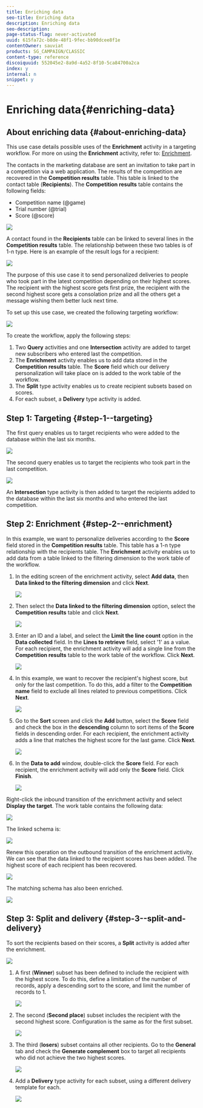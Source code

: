 ```yaml
---
title: Enriching data
seo-title: Enriching data
description: Enriching data
seo-description: 
page-status-flag: never-activated
uuid: 615fa72c-b8de-48f1-9fec-bb90dcee8f1e
contentOwner: sauviat
products: SG_CAMPAIGN/CLASSIC
content-type: reference
discoiquuid: 552045e2-8a9d-4a52-8f10-5ca84700a2ca
index: y
internal: n
snippet: y
---
```


# Enriching data{#enriching-data}

## About enriching data {#about-enriching-data}

This use case details possible uses of the **Enrichment** activity in a targeting workflow. For more on using the **Enrichment** activity, refer to: [Enrichment](../../workflow/using/enrichment.md).

The contacts in the marketing database are sent an invitation to take part in a competition via a web application. The results of the competition are recovered in the **Competition results** table. This table is linked to the contact table (**Recipients**). The **Competition results** table contains the following fields:

* Competition name (@game)
* Trial number (@trial)
* Score (@score)

![](assets/uc1_enrich_1.png)

A contact found in the **Recipients** table can be linked to several lines in the **Competition results** table. The relationship between these two tables is of 1-n type. Here is an example of the result logs for a recipient:

![](assets/uc1_enrich_2.png)

The purpose of this use case it to send personalized deliveries to people who took part in the latest competition depending on their highest scores. The recipient with the highest score gets first prize, the recipient with the second highest score gets a consolation prize and all the others get a message wishing them better luck next time.

To set up this use case, we created the following targeting workflow:

![](assets/uc1_enrich_3.png)

To create the workflow, apply the following steps:

1. Two **Query** activities and one **Intersection** activity are added to target new subscribers who entered last the competition. 
1. The **Enrichment** activity enables us to add data stored in the **Competition results** table. The **Score** field which our delivery personalization will take place on is added to the work table of the workflow. 
1. The **Split** type activity enables us to create recipient subsets based on scores.
1. For each subset, a **Delivery** type activity is added.

## Step 1: Targeting {#step-1--targeting}

The first query enables us to target recipients who were added to the database within the last six months.

![](assets/uc1_enrich_4.png)

The second query enables us to target the recipients who took part in the last competition.

![](assets/uc1_enrich_5.png)

An **Intersection** type activity is then added to target the recipients added to the database within the last six months and who entered the last competition.

## Step 2: Enrichment {#step-2--enrichment}

In this example, we want to personalize deliveries according to the **Score** field stored in the **Competition results** table. This table has a 1-n type relationship with the recipients table. The **Enrichment** activity enables us to add data from a table linked to the filtering dimension to the work table of the workflow.

1. In the editing screen of the enrichment activity, select **Add data**, then **Data linked to the filtering dimension** and click **Next**.

   ![](assets/uc1_enrich_6.png)

1. Then select the **Data linked to the filtering dimension** option, select the **Competition results** table and click **Next**.

   ![](assets/uc1_enrich_7.png)

1. Enter an ID and a label, and select the **Limit the line count** option in the **Data collected** field. In the **Lines to retrieve** field, select '1' as a value. For each recipient, the enrichment activity will add a single line from the **Competition results** table to the work table of the workflow. Click **Next**.

   ![](assets/uc1_enrich_8.png)

1. In this example, we want to recover the recipient's highest score, but only for the last competition. To do this, add a filter to the **Competition name** field to exclude all lines related to previous competitions. Click **Next**.

   ![](assets/uc1_enrich_9.png)

1. Go to the **Sort** screen and click the **Add** button, select the **Score** field and check the box in the **descending** column to sort items of the **Score** fields in descending order. For each recipient, the enrichment activity adds a line that matches the highest score for the last game. Click **Next**.

   ![](assets/uc1_enrich_10.png)

1. In the **Data to add** window, double-click the **Score** field. For each recipient, the enrichment activity will add only the **Score** field. Click **Finish**.

   ![](assets/uc1_enrich_11.png)

Right-click the inbound transition of the enrichment activity and select **Display the target**. The work table contains the following data:

![](assets/uc1_enrich_13.png)

The linked schema is:

![](assets/uc1_enrich_15.png)

Renew this operation on the outbound transition of the enrichment activity. We can see that the data linked to the recipient scores has been added. The highest score of each recipient has been recovered.

![](assets/uc1_enrich_12.png)

The matching schema has also been enriched.

![](assets/uc1_enrich_14.png)

## Step 3: Split and delivery {#step-3--split-and-delivery}

To sort the recipients based on their scores, a **Split** activity is added after the enrichment. 

![](assets/uc1_enrich_18.png)

1. A first (**Winner**) subset has been defined to include the recipient with the highest score. To do this, define a limitation of the number of records, apply a descending sort to the score, and limit the number of records to 1.

   ![](assets/uc1_enrich_16.png)

1. The second (**Second place**) subset includes the recipient with the second highest score. Configuration is the same as for the first subset.

   ![](assets/uc1_enrich_17.png)

1. The third (**losers**) subset contains all other recipients. Go to the **General** tab and check the **Generate complement** box to target all recipients who did not achieve the two highest scores.

   ![](assets/uc1_enrich_19.png)

1. Add a **Delivery** type activity for each subset, using a different delivery template for each.

   ![](assets/uc1_enrich_20.png)


